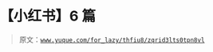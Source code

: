 # 【小红书】6 篇

> 原文：[`www.yuque.com/for_lazy/thfiu8/zqrid3lts0tpn8vl`](https://www.yuque.com/for_lazy/thfiu8/zqrid3lts0tpn8vl)


